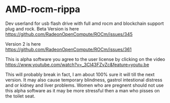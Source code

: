 # AMD-rocm-rippa
Dev userland for usb flash drive with full amd rocm and blockchain support plug and rock.
Beta Version is here
https://github.com/RadeonOpenCompute/ROCm/issues/345

Version 2 is here
https://github.com/RadeonOpenCompute/ROCm/issues/361

This is alpha software you agree to the user license by clicking on the video
https://www.youtube.com/watch?v=_3Cl43FZvZc&feature=youtu.be

This will probably break in fact, I am about 100% sure it will till the next version.
It may also cause temporary blindness, gastrol intestional distress and or kidney and liver problems.
Women who are pregnent should not use this alpha software as it may be more stressful then a man who pisses on the 
toilet seat.
